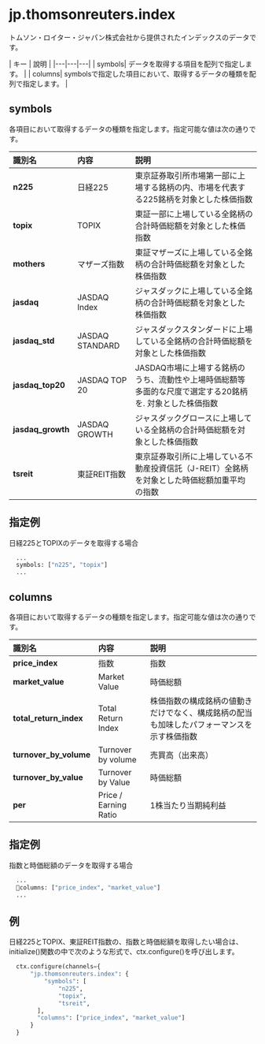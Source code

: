 # jp.thomsonreuters.index

トムソン・ロイター・ジャパン株式会社から提供されたインデックスのデータです。

| キー | 說明 |
|---|---|---|
| symbols| データを取得する項目を配列で指定します。 |
| columns| symbolsで指定した項目において、取得するデータの種類を配列で指定します。 |

## symbols

各項目において取得するデータの種類を指定します。指定可能な値は次の通りです。

| 識別名 | 内容 | 説明 |
|:-----------|:------------|:------------|
|**n225**|日経225|東京証券取引所市場第一部に上場する銘柄の内、市場を代表する225銘柄を対象とした株価指数|
|**topix**|TOPIX|東証一部に上場している全銘柄の合計時価総額を対象とした株価指数|
|**mothers**|マザーズ指数|東証マザーズに上場している全銘柄の合計時価総額を対象とした株価指数|
|**jasdaq**|JASDAQ Index|ジャスダックに上場している全銘柄の合計時価総額を対象とした株価指数|
|**jasdaq_std**|JASDAQ STANDARD|ジャスダックスタンダードに上場している全銘柄の合計時価総額を対象とした株価指数|
|**jasdaq_top20**|JASDAQ TOP 20|JASDAQ市場に上場する銘柄のうち、流動性や上場時価総額等多面的な尺度で選定する20銘柄を. 対象とした株価指数|
|**jasdaq_growth**|JASDAQ GROWTH|ジャスダックグロースに上場している全銘柄の合計時価総額を対象とした株価指数|
|**tsreit**|東証REIT指数|東京証券取引所に上場している不動産投資信託（J-REIT）全銘柄を対象とした時価総額加重平均の指数|

## 指定例

日経225とTOPIXのデータを取得する場合

```python
  ...
  symbols: ["n225", "topix"]
  ...
```

## columns

各項目において取得するデータの種類を指定します。指定可能な値は次の通りです。

| 識別名 | 内容 | 説明 |
|:-----------|:------------|:------------|
|**price_index**|指数|指数|
|**market_value**|Market Value|時価総額|
|**total_return_index**|Total Return Index|株価指数の構成銘柄の値動きだけでなく、構成銘柄の配当も加味したパフォーマンスを示す株価指数|
|**turnover_by_volume**|Turnover by volume|売買高（出来高）|
|**turnover_by_value**|Turnover by Value|時価総額|
|**per**|Price / Earning Ratio|1株当たり当期純利益|

## 指定例

指数と時価総額のデータを取得する場合

```python
  ...
  columns: ["price_index", "market_value"]
  ...
```

## 例

日経225とTOPIX、東証REIT指数の、指数と時価総額を取得したい場合は、
initialize()関数の中で次のような形式で、ctx.configure()を呼び出します。

```python
  ctx.configure(channels={
      "jp.thomsonreuters.index": {
          "symbols": [
              "n225",
              "topix",
              "tsreit",
        ],
        "columns": ["price_index", "market_value"]
      }
  }

```
